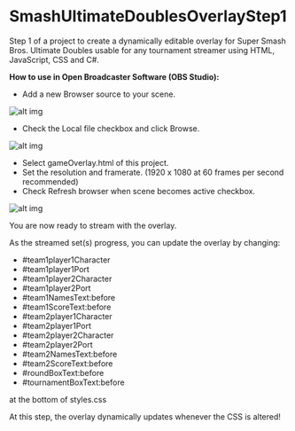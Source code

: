 # SmashUltimateDoublesOverlayStep1
Step 1 of a project to create a dynamically editable overlay for Super Smash Bros. Ultimate Doubles usable for any tournament streamer using HTML, JavaScript, CSS and C#.

**How to use in Open Broadcaster Software (OBS Studio):**
- Add a new Browser source to your scene.

![alt img](https://imgur.com/voKUZgC.png)

- Check the Local file checkbox and click Browse.

![alt img](https://imgur.com/7fVpVqG.png)

- Select gameOverlay.html of this project.
- Set the resolution and framerate. (1920 x 1080 at 60 frames per second recommended)
- Check Refresh browser when scene becomes active checkbox.

![alt img](https://imgur.com/2kCCT32.png)

You are now ready to stream with the overlay.

As the streamed set(s) progress, you can update the overlay by changing:

- #team1player1Character
- #team1player1Port
- #team1player2Character
- #team1player2Port
- #team1NamesText:before
- #team1ScoreText:before
- #team2player1Character
- #team2player1Port
- #team2player2Character
- #team2player2Port
- #team2NamesText:before
- #team2ScoreText:before
- #roundBoxText:before
- #tournamentBoxText:before

at the bottom of styles.css

At this step, the overlay dynamically updates whenever the CSS is altered!

